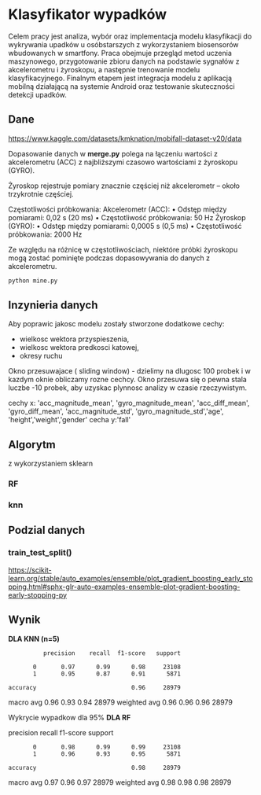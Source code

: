 # Klasyfikator wypadków
Celem pracy jest analiza, wybór oraz implementacja modelu klasyfikacji do wykrywania upadków u osóbstarszych z wykorzystaniem biosensorów wbudowanych w smartfony. Praca obejmuje przegląd metod uczenia maszynowego, przygotowanie zbioru danych na podstawie sygnałów z akcelerometru i żyroskopu, a następnie trenowanie modelu klasyfikacyjnego. Finalnym etapem jest integracja modelu z aplikacją mobilną działającą na systemie Android oraz testowanie skuteczności detekcji upadków.

## Dane 

https://www.kaggle.com/datasets/kmknation/mobifall-dataset-v20/data

Dopasowanie danych w **merge.py** polega na łączeniu wartości z akcelerometru (ACC) z najbliższymi czasowo wartościami z żyroskopu (GYRO).

Żyroskop rejestruje pomiary znacznie częściej niż akcelerometr – około trzykrotnie częściej.

Częstotliwości próbkowania:
	Akcelerometr (ACC):
	•	Odstęp między pomiarami: 0,02 s (20 ms)
	•	Częstotliwość próbkowania: 50 Hz
	Żyroskop (GYRO):
	•	Odstęp między pomiarami: 0,0005 s (0,5 ms)
	•	Częstotliwość próbkowania: 2000 Hz

Ze względu na różnicę w częstotliwościach, niektóre próbki żyroskopu mogą zostać pominięte podczas dopasowywania do danych z akcelerometru.

```bash
python mine.py
```


## Inzynieria danych 

Aby poprawic jakosc modelu zostały stworzone dodatkowe cechy:
 - wielkosc wektora przyspieszenia, 
 - wielkosc wektora predkosci katowej, 
 - okresy ruchu

Okno przesuwajace ( sliding window) - dzielimy na dlugosc 100 probek i w kazdym oknie obliczamy rozne cechcy. Okno przesuwa się o pewna stala luczbe -10 probek, aby uzyskac plynnosc analizy w czasie rzeczywistym.

cechy x:
'acc_magnitude_mean', 'gyro_magnitude_mean', 'acc_diff_mean', 'gyro_diff_mean', 'acc_magnitude_std', 'gyro_magnitude_std','age', 'height','weight','gender'
cecha y:'fall'


## Algorytm
z wykorzystaniem sklearn


### RF


### knn 


## Podzial danych

### train_test_split()
https://scikit-learn.org/stable/auto_examples/ensemble/plot_gradient_boosting_early_stopping.html#sphx-glr-auto-examples-ensemble-plot-gradient-boosting-early-stopping-py



## Wynik 

**DLA KNN (n=5)**

              precision    recall  f1-score   support

           0       0.97      0.99      0.98     23108
           1       0.95      0.87      0.91      5871

    accuracy                           0.96     28979
   macro avg       0.96      0.93      0.94     28979
weighted avg       0.96      0.96      0.96     28979

Wykrycie wypadkow dla 95% 
**DLA RF**

  precision    recall  f1-score   support

           0       0.98      0.99      0.99     23108
           1       0.96      0.93      0.95      5871

    accuracy                           0.98     28979
   macro avg       0.97      0.96      0.97     28979
weighted avg       0.98      0.98      0.98     28979

